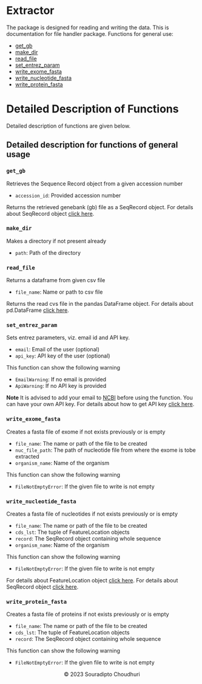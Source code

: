 # Extractor

The package is designed for reading and writing the data. This is documentation for file handler package.
Functions for general use:

- [get_gb](#get_gb)
- [make_dir](#make_dir)
- [read_file](#read_file)
- [set_entrez_param](#set_entrez_param)
- [write_exome_fasta](#write_exome_fasta)
- [write_nucleotide_fasta](#write_nucleotide_fasta)
- [write_protein_fasta](#write_protein_fasta)

# Detailed Description of Functions

Detailed description of functions are given below.

## Detailed description for functions of general usage

### `get_gb`

Retrieves the Sequence Record object from a given accession number

- `accession_id`: Provided accession number

Returns the retrieved genebank (gb) file as a SeqRecord object. For details about SeqRecord
object [click here](https://biopython.org/docs/1.75/api/Bio.SeqRecord.html).

### `make_dir`

Makes a directory if not present already

- `path`: Path of the directory

### `read_file`

Returns a dataframe from given csv file

- `file_name`: Name or path to csv file

Returns the read cvs file in the pandas DataFrame object. For details about
pd.DataFrame [click here](https://pandas.pydata.org/docs/reference/api/pandas.DataFrame.html).

### `set_entrez_param`

Sets entrez parameters, viz. email id and API key.

- `email`: Email of the user (optional)
- `api_key`: API key of the user (optional)

This function can show the following warning

- `EmailWarning`: If no email is provided
- `ApiWarning`: If no API key is provided

**Note**
It is advised to add your email to [NCBI](https://www.ncbi.nlm.nih.gov/) before using the function. You can have your
own API key. For details about how to get API
key [click here](https://support.nlm.nih.gov/knowledgebase/article/KA-05317/en-us).

### `write_exome_fasta`

Creates a fasta file of exome if not exists previously or is empty

- `file_name`: The name or path of the file to be created
- `nuc_file_path`: The path of nucleotide file from where the exome is tobe extracted
- `organism_name`: Name of the organism

This function can show the following warning

- `FileNotEmptyError`: If the given file to write is not empty

### `write_nucleotide_fasta`

Creates a fasta file of nucleotides if not exists previously or is empty

- `file_name`: The name or path of the file to be created
- `cds_lst`: The tuple of FeatureLocation objects
- `record`: The SeqRecord object containing whole sequence
- `organism_name`: Name of the organism

This function can show the following warning

- `FileNotEmptyError`: If the given file to write is not empty

For details about FeatureLocation object [click here](https://biopython.org/docs/1.75/api/Bio.SeqFeature.html). For
details about SeqRecord object [click here](https://biopython.org/docs/1.75/api/Bio.SeqRecord.html).

### `write_protein_fasta`

Creates a fasta file of proteins if not exists previously or is empty

- `file_name`: The name or path of the file to be created
- `cds_lst`: The tuple of FeatureLocation objects
- `record`: The SeqRecord object containing whole sequence

This function can show the following warning

- `FileNotEmptyError`: If the given file to write is not empty

<p align="center">&copy; 2023 Souradipto Choudhuri</p>
